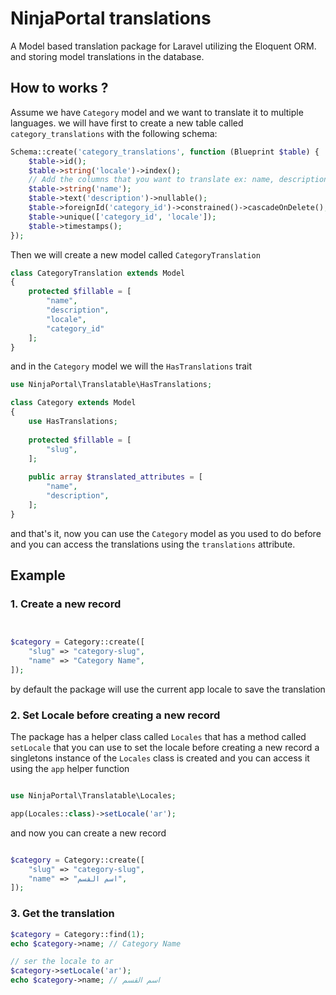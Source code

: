 # NinjaPortal translations 
A Model based translation package for Laravel utilizing the Eloquent ORM.
and storing model translations in the database.

## How to works ?
Assume we have ```Category``` model and we want to translate it to multiple languages.
we will have first to create a new table called ```category_translations``` with the following schema:
```php  
Schema::create('category_translations', function (Blueprint $table) {
    $table->id();
    $table->string('locale')->index();
    // Add the columns that you want to translate ex: name, description, ...
    $table->string('name');
    $table->text('description')->nullable();
    $table->foreignId('category_id')->constrained()->cascadeOnDelete();
    $table->unique(['category_id', 'locale']);
    $table->timestamps();
});
```
Then we will create a new model called ```CategoryTranslation``` 
```php
class CategoryTranslation extends Model
{
    protected $fillable = [
        "name",
        "description",
        "locale",
        "category_id"
    ];
}
```
and in the ```Category``` model we will the ```HasTranslations``` trait
```php  
use NinjaPortal\Translatable\HasTranslations;

class Category extends Model
{
    use HasTranslations;
    
    protected $fillable = [
        "slug",
    ];
    
    public array $translated_attributes = [
        "name",
        "description",
    ];
}
```

and that's it, now you can use the ```Category``` model as you used to do before and you can access the translations using the ```translations``` attribute.

## Example
### 1. Create a new record
```php


$category = Category::create([
    "slug" => "category-slug",
    "name" => "Category Name",
]);
```
by default the package will use the current app locale to save the translation

### 2. Set Locale before creating a new record
The package has a helper class called ```Locales``` that has a method called ```setLocale``` that you can use to set the locale before creating a new record
a singletons instance of the ```Locales``` class is created and you can access it using the ```app``` helper function
```php

use NinjaPortal\Translatable\Locales;

app(Locales::class)->setLocale('ar');

```

and now you can create a new record
```php

$category = Category::create([
    "slug" => "category-slug",
    "name" => "اسم القسم",
]);
```

### 3. Get the translation
```php
$category = Category::find(1);
echo $category->name; // Category Name

// ser the locale to ar
$category->setLocale('ar');
echo $category->name; // اسم القسم  
```

